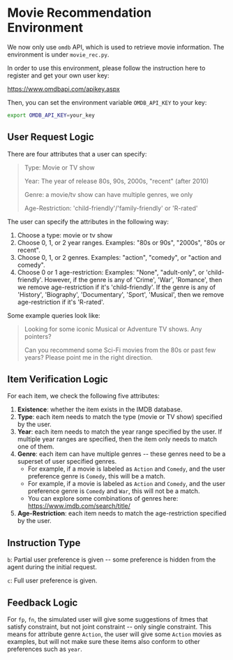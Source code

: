 # Movie Recommendation Environment

We now only use `omdb` API, which is used to retrieve movie information.
The environment is under `movie_rec.py`.

In order to use this environment, please follow the instruction here to register and get your own user key:

https://www.omdbapi.com/apikey.aspx

Then, you can set the environment variable `OMDB_API_KEY` to your key:
```bash
export OMDB_API_KEY=your_key
```

## User Request Logic

There are four attributes that a user can specify:
> Type: Movie or TV show 
> 
> Year: The year of release 80s, 90s, 2000s, "recent" (after 2010)
> 
> Genre: a movie/tv show can have multiple genres, we only
> 
> Age-Restriction: 'child-friendly'/'family-friendly' or 'R-rated'

The user can specify the attributes in the following way:

1. Choose a type: movie or tv show
2. Choose 0, 1, or 2 year ranges. Examples: "80s or 90s", "2000s", "80s or recent".
3. Choose 0, 1, or 2 genres. Examples: "action", "comedy", or "action and comedy".
4. Choose 0 or 1 age-restriction: Examples: "None", "adult-only", or  'child-friendly'.
   However, if the genre is any of 'Crime', 'War', 'Romance', then we remove age-restriction if it's 'child-friendly'.
   If the genre is any of 'History', 'Biography', 'Documentary', 'Sport', 'Musical', then we remove age-restriction if it's 'R-rated'.


Some example queries look like:

> Looking for some iconic Musical or Adventure TV shows. Any pointers?
> 
> Can you recommend some Sci-Fi movies from the 80s or past few years? Please point me in the right direction.

## Item Verification Logic

For each item, we check the following five attributes:

1. **Existence**: whether the item exists in the IMDB database.
2. **Type**: each item needs to match the type (movie or TV show) specified by the user.
3. **Year**: each item needs to match the year range specified by the user. If multiple year ranges are specified, then the item only needs to match one of them.
4. **Genre**: each item can have multiple genres -- these genres need to be a superset of user specified genres. 
   - For example, if a movie is labeled as `Action` and `Comedy`, and the user preference genre is `Comedy`, this will be a match.
   - For example, if a movie is labeled as `Action` and `Comedy`, and the user preference genre is `Comedy` and `War`, this will not be a match.
   - You can explore some combinations of genres here: https://www.imdb.com/search/title/
5. **Age-Restriction**: each item needs to match the age-restriction specified by the user.

## Instruction Type

`b`: Partial user preference is given -- some preference is hidden from the agent during the initial request.

`c`: Full user preference is given.

## Feedback Logic

For `fp`, `fn`, the simulated user will give some suggestions of itmes that satisfy constraint, but not joint constraint -- only single constraint.
This means for attribute genre `Action`, the user will give some `Action` movies as examples, but will not 
make sure these items also conform to other preferences such as `year`.